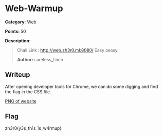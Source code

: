 # Web-Warmup
**Category:** Web

**Points:** 50

**Description:**
> Chall Link : http://web.zh3r0.ml:8080/
> Easy peasy.
>
> **Author:** careless_finch

## Writeup
After opening developer tools for Chrome, we can do some digging and find the
flag in the CSS file.

[PNG of website](https://github.com/itsecgary/CTFs/tree/master/ZH3R0CTF%202020/Web-Warmup/screenshot.png)

## Flag
zh3r0{y3s_th1s_1s_w4rmup}
